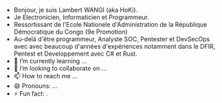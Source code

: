 - Bonjour, je suis Lambert WANGI (aka HoKi).
- Je Electronicien, Informaticien et Programmeur.
- Ressortissant de l'Ecole Nationele d'Administration de la République Démocratique du Congo (9e Promotion)
- Au-delà d'être programmeur, Analyste SOC, Pentester et DevSecOps avec avec beaucoup d'années d'expériences notamment dans le DFIR, Pentest et Developpement avec C# et Rust.
- 🌱 I’m currently learning ...
- 💞️ I’m looking to collaborate on ...
- 📫 How to reach me ...
- 😄 Pronouns: ...
- ⚡ Fun fact: .
